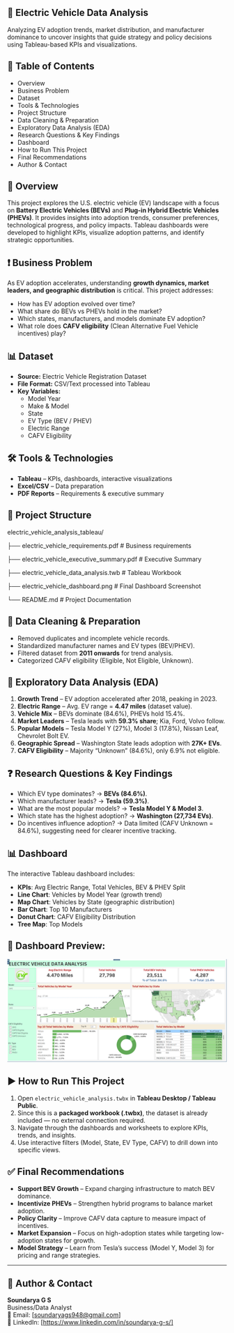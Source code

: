 ## 🚗 **Electric Vehicle Data Analysis**  
Analyzing EV adoption trends, market distribution, and manufacturer dominance to uncover insights that guide strategy and policy decisions using Tableau-based KPIs and visualizations.  

## 📌 Table of Contents  
- Overview  
- Business Problem  
- Dataset  
- Tools & Technologies  
- Project Structure  
- Data Cleaning & Preparation  
- Exploratory Data Analysis (EDA)  
- Research Questions & Key Findings  
- Dashboard  
- How to Run This Project  
- Final Recommendations  
- Author & Contact  

## 🔎 Overview  
This project explores the U.S. electric vehicle (EV) landscape with a focus on **Battery Electric Vehicles (BEVs)** and **Plug-in Hybrid Electric Vehicles (PHEVs)**. It provides insights into adoption trends, consumer preferences, technological progress, and policy impacts. Tableau dashboards were developed to highlight KPIs, visualize adoption patterns, and identify strategic opportunities.  

## ❗ Business Problem  
As EV adoption accelerates, understanding **growth dynamics, market leaders, and geographic distribution** is critical. This project addresses:  
- How has EV adoption evolved over time?  
- What share do BEVs vs PHEVs hold in the market?  
- Which states, manufacturers, and models dominate EV adoption?  
- What role does **CAFV eligibility** (Clean Alternative Fuel Vehicle incentives) play?  

## 📊 Dataset  
- **Source:** Electric Vehicle Registration Dataset  
- **File Format:** CSV/Text processed into Tableau  
- **Key Variables:**  
  - Model Year  
  - Make & Model  
  - State  
  - EV Type (BEV / PHEV)  
  - Electric Range  
  - CAFV Eligibility  

## 🛠 Tools & Technologies  
- **Tableau** – KPIs, dashboards, interactive visualizations  
- **Excel/CSV** – Data preparation  
- **PDF Reports** – Requirements & executive summary  

## 📂 Project Structure  
electric_vehicle_analysis_tableau/

├── electric_vehicle_requirements.pdf # Business requirements

├── electric_vehicle_executive_summary.pdf # Executive Summary

├── electric_vehicle_data_analysis.twb # Tableau Workbook

├── electric_vehicle_dashboard.png # Final Dashboard Screenshot

└── README.md # Project Documentation

## 🧹 Data Cleaning & Preparation  
- Removed duplicates and incomplete vehicle records.  
- Standardized manufacturer names and EV types (BEV/PHEV).  
- Filtered dataset from **2011 onwards** for trend analysis.  
- Categorized CAFV eligibility (Eligible, Not Eligible, Unknown).  

## 🔬 Exploratory Data Analysis (EDA)  
1. **Growth Trend** – EV adoption accelerated after 2018, peaking in 2023.  
2. **Electric Range** – Avg. EV range = **4.47 miles** (dataset value).  
3. **Vehicle Mix** – BEVs dominate (84.6%), PHEVs hold 15.4%.  
4. **Market Leaders** – Tesla leads with **59.3% share**; Kia, Ford, Volvo follow.  
5. **Popular Models** – Tesla Model Y (27%), Model 3 (17.8%), Nissan Leaf, Chevrolet Bolt EV.  
6. **Geographic Spread** – Washington State leads adoption with **27K+ EVs**.  
7. **CAFV Eligibility** – Majority “Unknown” (84.6%), only 6.9% not eligible.  

## ❓ Research Questions & Key Findings  
- Which EV type dominates? → **BEVs (84.6%)**.  
- Which manufacturer leads? → **Tesla (59.3%)**.  
- What are the most popular models? → **Tesla Model Y & Model 3**.  
- Which state has the highest adoption? → **Washington (27,734 EVs)**.  
- Do incentives influence adoption? → Data limited (CAFV Unknown = 84.6%), suggesting need for clearer incentive tracking.  

## 📊 Dashboard  
The interactive Tableau dashboard includes:  
- **KPIs**: Avg Electric Range, Total Vehicles, BEV & PHEV Split  
- **Line Chart**: Vehicles by Model Year (growth trend)  
- **Map Chart**: Vehicles by State (geographic distribution)  
- **Bar Chart**: Top 10 Manufacturers  
- **Donut Chart**: CAFV Eligibility Distribution  
- **Tree Map**: Top Models  

## 📌 Dashboard Preview:  
![EV Dashboard](electric_vehicle_dashboard.png)  

## ▶ How to Run This Project    
1. Open `electric_vehicle_analysis.twbx` in **Tableau Desktop / Tableau Public**.  
2. Since this is a **packaged workbook (.twbx)**, the dataset is already included — no external connection required.  
3. Navigate through the dashboards and worksheets to explore KPIs, trends, and insights.  
4. Use interactive filters (Model, State, EV Type, CAFV) to drill down into specific views.  
  

## ✅ Final Recommendations  
- **Support BEV Growth** – Expand charging infrastructure to match BEV dominance.  
- **Incentivize PHEVs** – Strengthen hybrid programs to balance market adoption.  
- **Policy Clarity** – Improve CAFV data capture to measure impact of incentives.  
- **Market Expansion** – Focus on high-adoption states while targeting low-adoption states for growth.  
- **Model Strategy** – Learn from Tesla’s success (Model Y, Model 3) for pricing and range strategies.  

---

## 👤 Author & Contact  
**Soundarya G S**  
Business/Data Analyst  
📧 Email: [soundaryags948@gmail.com]  
🔗 LinkedIn: [https://www.linkedin.com/in/soundarya-g-s/]  
